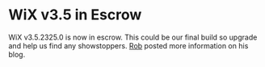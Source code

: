 # WiX v3.5 in Escrow

WiX v3.5.2325.0 is now in escrow. This could be our final build so upgrade and help us find any showstoppers. <a href="http://robmensching.com/blog/posts/2010/11/25/WiX-v3.5-now-escrow.-Production-release-imminent">Rob</a> posted more information on his blog.
